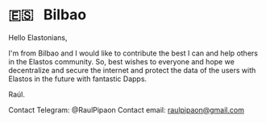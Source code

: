 # 🇪🇸 󠁢󠁥&nbsp; Bilbao


Hello Elastonians,

I'm from Bilbao and I would like to contribute the best I can and help others in the Elastos community. So, best wishes to everyone and hope we decentralize and secure the internet and protect the data of the users with Elastos in the future with fantastic Dapps.

Raúl.

Contact Telegram: @RaulPipaon
Contact email: raulpipaon@gmail.com
